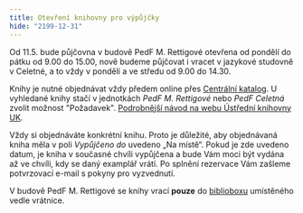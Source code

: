 ```yaml
---
title: Otevření knihovny pro výpůjčky
hide: "2199-12-31"
---
```


Od 11.5. bude půjčovna v budově PedF M. Rettigové otevřena od pondělí do pátku
od 9.00 do 15.00, nově budeme půjčovat i vracet v jazykové studovně v Celetné, a to vždy
v pondělí a ve středu od 9.00 do 14.30.

Knihy je nutné objednávat vždy
předem online přes [Centrální katalog](https://ckis.cuni.cz). U vyhledané knihy stačí v
jednotkách *PedF M. Rettigové* nebo *PedF Celetná* zvolit možnost "Požadavek". [Podrobnější návod na
webu Ústřední knihovny UK](https://alephuk.cuni.cz/CKIS-10.html). 

Vždy si objednáváte konkrétní knihu. Proto je důležité, aby objednávaná kniha
měla v poli *Vypůjčeno do* uvedeno „Na místě“. Pokud je zde uvedeno datum, je
kniha v současné chvíli vypůjčena a bude Vám moci být vydána až ve chvíli, kdy
se daný examplář vrátí. Po splnění rezervace Vám zašleme potvrzovací e-mail s pokyny pro vyzvednutí.


V budově PedF M. Rettigové se knihy vrací **pouze** do
[biblioboxu](https://knihovna.pedf.cuni.cz/bibliobox.html) umístěného vedle
vrátnice. 
